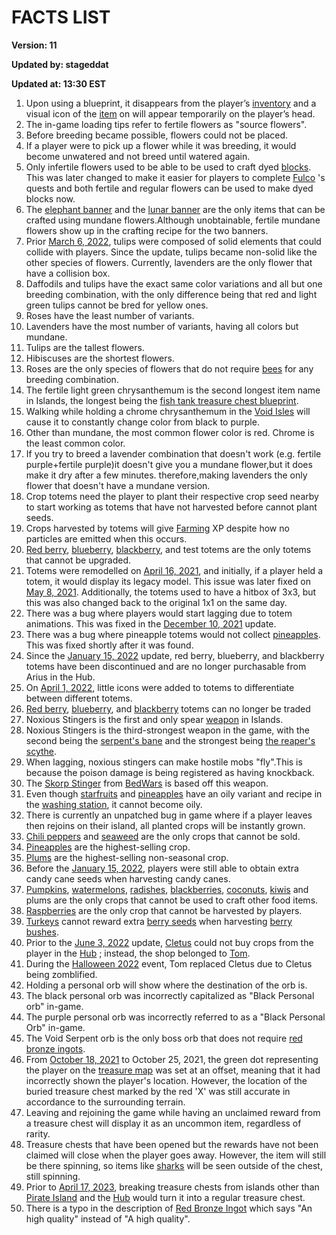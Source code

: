 # FACTS LIST
**Version: 11**

**Updated by: stageddat**

**Updated at: 13:30 EST**
1. Upon using a blueprint, it disappears from the player’s [inventory](https://robloxislands.fandom.com/wiki/Inventory) and a visual icon of the [item](https://robloxislands.fandom.com/wiki/Item) on will appear temporarily on the player’s head. 
2. The in-game loading tips refer to fertile flowers as "source flowers". 
3. Before breeding became possible, flowers could not be placed. 
4. If a player were to pick up a flower while it was breeding, it would become unwatered and not breed until watered again. 
5. Only infertile flowers used to be able to be used to craft dyed [blocks](https://robloxislands.fandom.com/wiki/Block). This was later changed to make it easier for players to complete [Fulco](https://robloxislands.fandom.com/wiki/Fulco) 's quests and both fertile and regular flowers can be used to make dyed blocks now. 
6. The [elephant banner](https://robloxislands.fandom.com/wiki/Elephant_Banner) and the [lunar banner](https://robloxislands.fandom.com/wiki/Lunar_Banner) are the only items that can be crafted using mundane flowers.Although unobtainable, fertile mundane flowers show up in the crafting recipe for the two banners. 
8. Prior [March 6, 2022](https://robloxislands.fandom.com/wiki/March_6,_2022), tulips were composed of solid elements that could collide with players. Since the update, tulips became non-solid like the other species of flowers. Currently, lavenders are the only flower that have a collision box. 
9. Daffodils and tulips have the exact same color variations and all but one breeding combination, with the only difference being that red and light green tulips cannot be bred for yellow ones. 
10. Roses have the least number of variants. 
11. Lavenders have the most number of variants, having all colors but mundane. 
12. Tulips are the tallest flowers. 
13. Hibiscuses are the shortest flowers. 
14. Roses are the only species of flowers that do not require [bees](https://robloxislands.fandom.com/wiki/Bee) for any breeding combination. 
15. The fertile light green chrysanthemum is the second longest item name in Islands, the longest being the [fish tank treasure chest blueprint](https://robloxislands.fandom.com/wiki/Blueprint). 
16. Walking while holding a chrome chrysanthemum in the [Void Isles](https://robloxislands.fandom.com/wiki/Void_Isles) will cause it to constantly change color from black to purple. 
17. Other than mundane, the most common flower color is red.  Chrome is the least common color. 
18. If you try to breed a lavender combination that doesn't work (e.g. fertile purple+fertile purple)it doesn't give you a mundane flower,but it does make it dry after a few minutes. therefore,making lavenders the only flower that doesn't have a mundane version. 
19. Crop totems need the player to plant their respective crop seed nearby to start working as totems that have not harvested before cannot plant seeds. 
20. Crops harvested by totems will give [Farming](https://robloxislands.fandom.com/wiki/Farming) XP despite how no particles are emitted when this occurs. 
21.  [Red berry](https://robloxislands.fandom.com/wiki/Red_Berry), [blueberry](https://robloxislands.fandom.com/wiki/Blueberry), [blackberry](https://robloxislands.fandom.com/wiki/Blackberry), and test totems are the only totems that cannot be upgraded. 
22. Totems were remodelled on [April 16, 2021](https://robloxislands.fandom.com/wiki/April_16,_2021), and initially, if a player held a totem, it would display its legacy model. This issue was later fixed on [May 8, 2021](https://robloxislands.fandom.com/wiki/May_8,_2021). Additionally, the totems used to have a hitbox of 3x3, but this was also changed back to the original 1x1 on the same day.
25. There was a bug where players would start lagging due to totem animations. This was fixed in the [December 10, 2021](https://robloxislands.fandom.com/wiki/December_10,_2021) update. 
26. There was a bug where pineapple totems would not collect [pineapples](https://robloxislands.fandom.com/wiki/Pineapple). This was fixed shortly after it was found. 
27. Since the [January 15, 2022](https://robloxislands.fandom.com/wiki/January_15,_2022) update, red berry, blueberry, and blackberry totems have been discontinued and are no longer purchasable from Arius in the Hub. 
28. On [April 1, 2022](https://robloxislands.fandom.com/wiki/April_1,_2022), little icons were added to totems to differentiate between different totems. 
29.  [Red berry](https://robloxislands.fandom.com/wiki/Red_Berries), [blueberry](https://robloxislands.fandom.com/wiki/Blueberries), and [blackberry](https://robloxislands.fandom.com/wiki/Blackberries) totems can no longer be traded 
30. Noxious Stingers is the first and only spear [weapon](https://robloxislands.fandom.com/wiki/Weapon) in Islands. 
31. Noxious Stingers is the third-strongest weapon in the game, with the second being the [serpent's bane](https://robloxislands.fandom.com/wiki/Serpent%27s_Bane) and the strongest being [the reaper's scythe](https://robloxislands.fandom.com/wiki/The_Reaper%27s_Scythe). 
32. When lagging, noxious stingers can make hostile mobs "fly".This is because the poison damage is being registered as having knockback. 
34. The [Skorp Stinger](https://robloxislands.fandom.comhttps://robloxbedwars.fandom.com/wiki/Skorp_Stinger) from [BedWars](https://robloxislands.fandom.comhttps://robloxbedwars.fandom.com/wiki/Skorp_Stinger) is based off this weapon. 
35. Even though [starfruits](https://robloxislands.fandom.com/wiki/Starfruit) and [pineapples](https://robloxislands.fandom.com/wiki/Pineapple) have an oily variant and recipe in the [washing station](https://robloxislands.fandom.com/wiki/Washing_Station), it cannot become oily. 
36. There is currently an unpatched bug in game where if a player leaves then rejoins on their island, all planted crops will be instantly grown. 
37.  [Chili peppers](https://robloxislands.fandom.com/wiki/Chili_Pepper) and [seaweed](https://robloxislands.fandom.com/wiki/Seaweed) are the only crops that cannot be sold. 
38.  [Pineapples](https://robloxislands.fandom.com/wiki/Pineapple) are the highest-selling crop. 
39.  [Plums](https://robloxislands.fandom.com/wiki/Plum) are the highest-selling non-seasonal crop. 
40. Before the [January 15, 2022](https://robloxislands.fandom.com/wiki/January_15,_2022), players were still able to obtain extra candy cane seeds when harvesting candy canes. 
41.  [Pumpkins](https://robloxislands.fandom.com/wiki/Pumpkin), [watermelons](https://robloxislands.fandom.com/wiki/Watermelon), [radishes](https://robloxislands.fandom.com/wiki/Radish), [blackberries](https://robloxislands.fandom.com/wiki/Blackberries), [coconuts](https://robloxislands.fandom.com/wiki/Coconut), [kiwis](https://robloxislands.fandom.com/wiki/Kiwi) and plums are the only crops that cannot be used to craft other food items. 
42.  [Raspberries](https://robloxislands.fandom.com/wiki/Raspberries) are the only crop that cannot be harvested by players. 
43.  [Turkeys](https://robloxislands.fandom.com/wiki/Turkey) cannot reward extra [berry seeds](https://robloxislands.fandom.com/wiki/Berry_Seeds) when harvesting [berry bushes](https://robloxislands.fandom.com/wiki/Berry). 
44. Prior to the [June 3, 2022](https://robloxislands.fandom.com/wiki/June_3,_2022) update, [Cletus](https://robloxislands.fandom.com/wiki/Cletus) could not buy crops from the player in the [Hub](https://robloxislands.fandom.com/wiki/Hub) ; instead, the shop belonged to [Tom](https://robloxislands.fandom.com/wiki/Tom). 
45. During the [Halloween 2022](https://robloxislands.fandom.com/wiki/Halloween_2022) event, Tom replaced Cletus due to Cletus being zomblified. 
46. Holding a personal orb will show where the destination of the orb is. 
47. The black personal orb was incorrectly capitalized as "Black Personal orb" in-game. 
48. The purple personal orb was incorrectly referred to as a "Black Personal Orb" in-game. 
49. The Void Serpent orb is the only boss orb that does not require [red bronze ingots](https://robloxislands.fandom.com/wiki/Red_Bronze_Ingot). 
50. From [October 18, 2021](https://robloxislands.fandom.com/wiki/October_18,_2021) to October 25, 2021, the green dot representing the player on the [treasure map](https://robloxislands.fandom.com/wiki/Treasure_Map) was set at an offset, meaning that it had incorrectly shown the player's location. However, the location of the buried treasure chest marked by the red 'X' was still accurate in accordance to the surrounding terrain. 
51. Leaving and rejoining the game while having an unclaimed reward from a treasure chest will display it as an uncommon item, regardless of rarity. 
52. Treasure chests that have been opened but the rewards have not been claimed will close when the player goes away. However, the item will still be there spinning, so items like [sharks](https://robloxislands.fandom.com/wiki/Fish) will be seen outside of the chest, still spinning. 
53. Prior to [April 17, 2023](https://robloxislands.fandom.com/wiki/April_14,_2023), breaking treasure chests from islands other than [Pirate Island](https://robloxislands.fandom.com/wiki/Pirate_Island) and the [Hub](https://robloxislands.fandom.com/wiki/Hub) would turn it into a regular treasure chest. 
54. There is a typo in the description of [Red Bronze Ingot](https://robloxislands.fandom.com/wiki/Red_Bronze_Ingot) which says "An high quality" instead of "A high quality".
